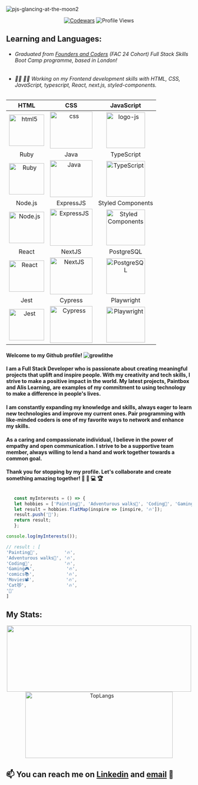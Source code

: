 
![pjs-glancing-at-the-moon2](https://user-images.githubusercontent.com/45575016/150718219-b10a5248-10ed-4254-bdcb-6fe1d008f2fa.jpg)
  
  <div align="center">
    
  [![Codewars](https://www.codewars.com/users/PJSalter/badges/micro)](https://www.codewars.com/users/PJSalter)  ![Profile Views](https://komarev.com/ghpvc/?username=PJSalter&color=blueviolet&style=plastic)
    
  </div>
  
## Learning and Languages:
  
  - ###### Graduated from [Founders and Coders](https://www.foundersandcoders.com/) (FAC 24 Cohort) Full Stack Skills Boot Camp programme, based in London!
  
  - ###### 🧑‍🎓 🧑‍💻 Working on my Frontend development skills with HTML, CSS, JavaScript, typescript, React, next.js, styled-components.
  
  
 <div align="center">
   
 | HTML | CSS | JavaScript |
 | :-------: | :-------: | :-------: |
 | <img src="https://user-images.githubusercontent.com/45575016/151708924-afc4389a-50ae-402a-8819-3e217c06aac6.png" alt="html5" width="95" height="85"> | <img src="https://user-images.githubusercontent.com/45575016/151708962-5b318974-1158-4c5f-a5b4-3b7f0e685252.png" alt="css"  width="115" height="100"> | <img src="https://user-images.githubusercontent.com/45575016/151711356-90b786ee-0d46-41de-9f92-193356e24728.png" alt="logo-js" width="105" height="97"> |
 | Ruby | Java | TypeScript |
 | <img src="https://user-images.githubusercontent.com/45575016/193135020-7032dfd0-c047-400e-b2f3-9eec4e63b7cb.png" alt="Ruby" width="95" height="85"> | <img src="https://user-images.githubusercontent.com/45575016/193135760-ba84fd0b-62cd-4a28-bb16-1f04883b6293.png" alt="Java"  width="115" height="100"> | <img src="https://user-images.githubusercontent.com/45575016/193136108-3d56acbd-c527-43fe-95ae-f947f895bb91.png" alt="TypeScript" width="105" height="97"> |
 | Node.js | ExpressJS | Styled Components |
 | <img src="https://user-images.githubusercontent.com/45575016/193694083-f9d000c4-733b-4687-a2b4-497da324ef28.png" alt="Node.js" width="95" height="85"> | <img src="https://user-images.githubusercontent.com/45575016/193694280-a04d1bd2-db03-4fc7-bab2-3dacda478c91.png" alt="ExpressJS"  width="115" height="100"> | <img src="https://user-images.githubusercontent.com/45575016/193694471-e6af73fe-ffb9-4d3d-8018-d2d0bf63144b.png" alt="Styled Components" width="105" height="97"> |
 | React | NextJS | PostgreSQL |
 | <img src="https://user-images.githubusercontent.com/45575016/193322352-f6827714-b388-4aea-b9cc-461a77b7e9ed.png" alt="React" width="95" height="85"> | <img src="https://user-images.githubusercontent.com/45575016/193322558-88507e27-cda0-4e52-a9f0-62f5490f5757.png" alt="NextJS"  width="115" height="100"> | <img src="https://user-images.githubusercontent.com/45575016/193322776-81d50f9a-13bc-48d8-8666-9ba29167dc9f.png" alt="PostgreSQL" width="105" height="97"> |
 | Jest | Cypress | Playwright |
 | <img src="https://user-images.githubusercontent.com/45575016/193695691-050db76c-f0d3-4289-931f-9f32067badb7.png" alt="Jest" width="95" height="85"> | <img src="https://user-images.githubusercontent.com/45575016/193696473-53c5f2ac-bba5-450e-9326-15aea44f22b2.png" alt="Cypress"  width="115" height="100"> | <img src="https://user-images.githubusercontent.com/45575016/193695992-e7e993ef-043d-4885-b3d2-385e99513411.png" alt="Playwright" width="105" height="97"> |

</div>
     

#### Welcome to my Github profile! ![growlithe](https://user-images.githubusercontent.com/45575016/156458499-896aeb2e-b2b3-480d-8802-31336fc99f00.gif) 

#### I am a Full Stack Developer who is passionate about creating meaningful projects that uplift and inspire people. With my creativity and tech skills, I strive to make a positive impact in the world. My latest projects, Paintbox and Alis Learning, are examples of my commitment to using technology to make a difference in people's lives.

#### I am constantly expanding my knowledge and skills, always eager to learn new technologies and improve my current ones. Pair programming with like-minded coders is one of my favorite ways to network and enhance my skills.

#### As a caring and compassionate individual, I believe in the power of empathy and open communication. I strive to be a supportive team member, always willing to lend a hand and work together towards a common goal.

#### Thank you for stopping by my profile. Let's collaborate and create something amazing together! 🧭 🌈 💻 🏆
  
  
  ```js
  
     const myInterests = () => {
     let hobbies = ['Painting🎨', 'Adventurous walks🥾', 'Coding🧩', 'Gaming🎮', 'comics📚', 'Movies📽️', 'Cat😻'];
     let result = hobbies.flatMap(inspire => [inspire, '🔥']);
     result.push('🐝');
     return result;
     };
  
  console.log(myInterests());
  
  // result : [
  'Painting🎨',          '🔥',
  'Adventurous walks🥾', '🔥',
  'Coding🧩',            '🔥',
  'Gaming🎮',            '🔥',
  'comics📚',            '🔥',
  'Movies📽️',            '🔥',
  'Cat😻',               '🔥',
  '🐝'
  ]
  
  ```
  
<h2>My Stats:</h2>
<p align="center">
<img height="180em" src="https://github-readme-stats.vercel.app/api?username=PJSalter&show_icons=true&hide_border=true&&count_private=true&include_all_commits=true&theme=merko&hide=stars,contribs" width="500" />
  <img height="180em" src="https://github-readme-stats.vercel.app/api/top-langs/?username=PJSalter&theme=merko&layout=compact" alt="TopLangs" width="400" />
  </p>
  
## 📫 You can reach me on [Linkedin](https://www.linkedin.com/in/peter-salter-627769106/) and [email](mailto:psalter88@googlemail.com) 📧


<!---
PJSalter/PJSalter is a ✨ special ✨ repository because its `README.md` (this file) appears on your GitHub profile.
You can click the Preview link to take a look at your changes.
--->
